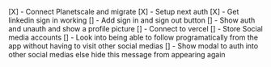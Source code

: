 [X] - Connect Planetscale and migrate
[X] - Setup next auth
[X] - Get linkedin sign in working
[] - Add sign in and sign out button
[] - Show auth and unauth and show a profile picture
[] - Connect to vercel
[] - Store Social media accounts
[] - Look into being able to follow programatically from the app without having to visit other social medias
[] - Show modal to auth into other social medias else hide this message from appearing again